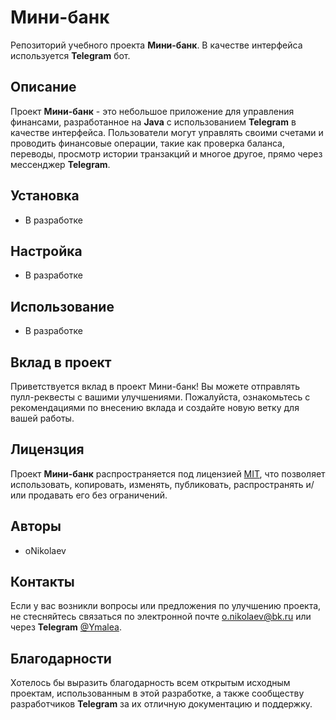 # Мини-банк
Репозиторий учебного проекта **Мини-банк**. В качестве интерфейса используется **Telegram** бот.

## Описание
Проект **Мини-банк** - это небольшое приложение для управления финансами, разработанное на **Java** с использованием **Telegram** в качестве интерфейса. Пользователи могут управлять своими счетами и проводить финансовые операции, такие как проверка баланса, переводы, просмотр истории транзакций и многое другое, прямо через мессенджер **Telegram**.

## Установка
- В разработке

## Настройка
- В разработке

## Использование
- В разработке

## Вклад в проект
Приветствуется вклад в проект Мини-банк! Вы можете отправлять пулл-реквесты с вашими улучшениями. Пожалуйста, ознакомьтесь с рекомендациями по внесению вклада и создайте новую ветку для вашей работы.

## Лицензция
Проект **Мини-банк** распространяется под лицензией [MIT](https://ru.wikipedia.org/wiki/%D0%9B%D0%B8%D1%86%D0%B5%D0%BD%D0%B7%D0%B8%D1%8F_MIT), что позволяет использовать, копировать, изменять, публиковать, распространять и/или продавать его без ограничений.

## Авторы
* oNikolaev

## Контакты
Если у вас возникли вопросы или предложения по улучшению проекта, не стесняйтесь связаться по электронной почте [o.nikolaev\@bk.ru](mailto:o.nikolaev@bk.ru) или через **Telegram** [@Ymalea](https:/t.me/Ymalea).

## Благодарности
Хотелось бы выразить благодарность всем открытым исходным проектам, использованным в этой разработке, а также сообществу разработчиков **Telegram** за их отличную документацию и поддержку.
